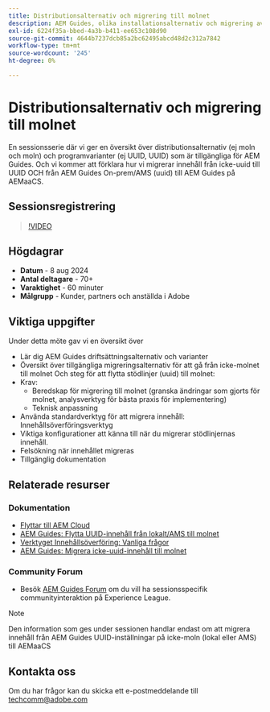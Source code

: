 ```yaml
---
title: Distributionsalternativ och migrering till molnet
description: AEM Guides, olika installationsalternativ och migrering av material från den färdiga installationen till AEMaaCS
exl-id: 6224f35a-bbed-4a3b-b411-ee653c108d90
source-git-commit: 4644b7237dcb85a2bc62495abcd48d2c312a7842
workflow-type: tm+mt
source-wordcount: '245'
ht-degree: 0%

---
```


# Distributionsalternativ och migrering till molnet

En sessionsserie där vi ger en översikt över distributionsalternativ (ej moln och moln) och programvarianter (ej UUID, UUID) som är tillgängliga för AEM Guides.
Och vi kommer att förklara hur vi migrerar innehåll från icke-uuid till UUID OCH från AEM Guides On-prem/AMS (uuid) till AEM Guides på AEMaaCS.



## Sessionsregistrering

>[!VIDEO](https://video.tv.adobe.com/v/3432624/content-migration-uuid-migration?quality=12&learn=on)



## Högdagrar

- **Datum** - 8 aug 2024
- **Antal deltagare** - 70+
- **Varaktighet** - 60 minuter
- **Målgrupp** - Kunder, partners och anställda i Adobe


## Viktiga uppgifter

Under detta möte gav vi en översikt över
- Lär dig AEM Guides driftsättningsalternativ och varianter
- Översikt över tillgängliga migreringsalternativ för att gå från icke-molnet till molnet
Och steg för att flytta stödlinjer (uuid) till molnet:
- Krav:
   - Beredskap för migrering till molnet (granska ändringar som gjorts för molnet, analysverktyg för bästa praxis för implementering)
   - Teknisk anpassning
- Använda standardverktyg för att migrera innehåll: Innehållsöverföringsverktyg
- Viktiga konfigurationer att känna till när du migrerar stödlinjernas innehåll.
- Felsökning när innehållet migreras
- Tillgänglig dokumentation



## Relaterade resurser

### Dokumentation

- [Flyttar till AEM Cloud](https://experienceleague.adobe.com/sv/docs/experience-manager-cloud-service/content/migration-journey/getting-started)
- [AEM Guides: Flytta UUID-innehåll från lokalt/AMS till molnet](../../cs-install-guide/migrate-on-premise-content-cloud.md)
- [Verktyget Innehållsöverföring: Vanliga frågor](https://experienceleague.adobe.com/sv/docs/experience-manager-learn/cloud-service/migration/moving-to-aem-as-a-cloud-service/content-migration/faq)
- [AEM Guides: Migrera icke-uuid-innehåll till molnet](../../install-guide/migrate-uuid-non-uuid.md)

### Community Forum

- Besök [AEM Guides Forum](https://experienceleaguecommunities.adobe.com/t5/experience-manager-guides/bd-p/xml-documentation-discussions) om du vill ha sessionsspecifik communityinteraktion på Experience League.


>[!NOTE]
>
> Den information som ges under sessionen handlar endast om att migrera innehåll från AEM Guides UUID-inställningar på icke-moln (lokal eller AMS) till AEMaaCS



## Kontakta oss

Om du har frågor kan du skicka ett e-postmeddelande till <techcomm@adobe.com>

